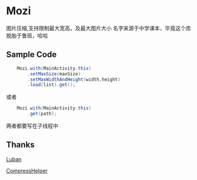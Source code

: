# Mozi
图片压缩,支持限制最大宽高，及最大图片大小 名字来源于中学课本，毕竟这个库脱胎于鲁班，哈哈

## Sample Code
```Java
    Mozi.with(MainActivity.this)
        .setMaxSize(maxSize)
        .setMaxWidthAndHeight(width,height)
        .load(list).get();
```
或者
```Java
    Mozi.with(MainActivity.this)
        .get(path);
```
两者都要写在子线程中

## Thanks
[Luban](https://github.com/Curzibn/Luban) 

[CompressHelper](https://github.com/nanchen2251/CompressHelper) 

